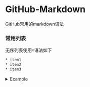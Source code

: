 # GitHub-Markdown
GitHub常用的markdown语法

### 常用列表
无序列表使用`*`语法如下
```bash
* item1
* item2
* item3
```
<details>
  <summary>Example</summary>
  
  * item1
  * item2
  * item3
   * item3_1
   * item3_2
  * item4
  
  </details>
